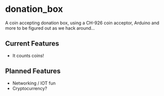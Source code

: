 # donation_box

A coin accepting donation box, using a CH-926 coin acceptor, Arduino and more to be figured out as we hack around...

## Current Features
  - It counts coins!
 
 
## Planned Features
  - Networking / IOT fun
  - Cryptocurrency?
